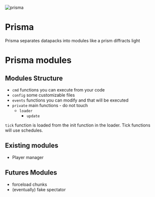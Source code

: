 ![prisma](https://user-images.githubusercontent.com/56648332/208785484-100bef66-6e5b-4730-acc6-bb02f9dbdec6.png)

# Prisma
Prisma separates datapacks into modules like a prism diffracts light


# Prisma modules

## Modules Structure

- `cmd` functions you can execute from your code
- `config` some customizable files
- `events` functions you can modify and that will be executed
- `private` main functions - do not touch
    - `loader`
        - `update`

`tick` function is loaded from the init function in the loader. Tick functions will use schedules.



## Existing modules
- Player manager

## Futures Modules
- forceload chunks
- (eventually) fake spectator
